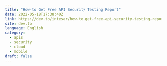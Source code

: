 ```yaml
---
title: "How-to Get Free API Security Testing Report"
date: 2022-05-18T17:38:40Z
link: https://dev.to/intesar/how-to-get-free-api-security-testing-report-1lbh?utm_medium=RSS&utm_source=news.12bit.vn
site: dev.to
language: English
category:
  - apis
  - security
  - cloud
  - mobile
draft: false
---
```


